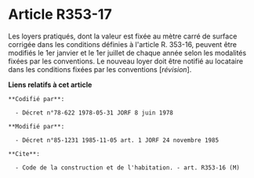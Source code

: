 # Article R353-17

Les loyers pratiqués, dont la valeur est fixée au mètre carré de surface corrigée dans les conditions définies à l'article R.
353-16, peuvent être modifiés le 1er janvier et le 1er juillet de chaque année selon les modalités fixées par les
conventions. Le nouveau loyer doit être notifié au locataire dans les conditions fixées par les conventions [*révision*].

**Liens relatifs à cet article**

	**Codifié par**:

	  - Décret n°78-622 1978-05-31 JORF 8 juin 1978

	**Modifié par**:

	  - Décret n°85-1231 1985-11-05 art. 1 JORF 24 novembre 1985

	**Cite**:

	  - Code de la construction et de l'habitation. - art. R353-16 (M)
